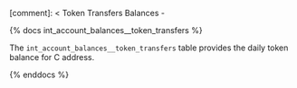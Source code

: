 [comment]: < Token Transfers Balances -

{% docs int_account_balances__token_transfers %}

The `int_account_balances__token_transfers` table provides the daily token balance for C address.

{% enddocs %}
